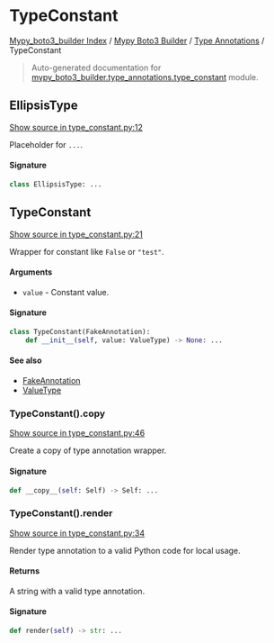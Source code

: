 # TypeConstant

[Mypy_boto3_builder Index](../../README.md#mypy_boto3_builder-index) / [Mypy Boto3 Builder](../index.md#mypy-boto3-builder) / [Type Annotations](./index.md#type-annotations) / TypeConstant

> Auto-generated documentation for [mypy_boto3_builder.type_annotations.type_constant](https://github.com/youtype/mypy_boto3_builder/blob/main/mypy_boto3_builder/type_annotations/type_constant.py) module.

## EllipsisType

[Show source in type_constant.py:12](https://github.com/youtype/mypy_boto3_builder/blob/main/mypy_boto3_builder/type_annotations/type_constant.py#L12)

Placeholder for `...`.

#### Signature

```python
class EllipsisType: ...
```



## TypeConstant

[Show source in type_constant.py:21](https://github.com/youtype/mypy_boto3_builder/blob/main/mypy_boto3_builder/type_annotations/type_constant.py#L21)

Wrapper for constant like `False` or `"test"`.

#### Arguments

- `value` - Constant value.

#### Signature

```python
class TypeConstant(FakeAnnotation):
    def __init__(self, value: ValueType) -> None: ...
```

#### See also

- [FakeAnnotation](./fake_annotation.md#fakeannotation)
- [ValueType](#valuetype)

### TypeConstant().__copy__

[Show source in type_constant.py:46](https://github.com/youtype/mypy_boto3_builder/blob/main/mypy_boto3_builder/type_annotations/type_constant.py#L46)

Create a copy of type annotation wrapper.

#### Signature

```python
def __copy__(self: Self) -> Self: ...
```

### TypeConstant().render

[Show source in type_constant.py:34](https://github.com/youtype/mypy_boto3_builder/blob/main/mypy_boto3_builder/type_annotations/type_constant.py#L34)

Render type annotation to a valid Python code for local usage.

#### Returns

A string with a valid type annotation.

#### Signature

```python
def render(self) -> str: ...
```
